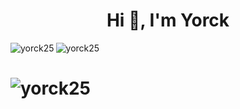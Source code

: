 <h1 align="center">Hi 👋, I'm Yorck</h1>

<p><img align="left" src="https://github-readme-stats.vercel.app/api/top-langs?username=yorck25&show_icons=true&locale=en&layout=compact" alt="yorck25" /></p>

<p>&nbsp;<img align="left" src="https://github-readme-stats.vercel.app/api?username=yorck25&show_icons=true&locale=en" alt="yorck25" /></p>

# <p><img align="center" src="https://github-readme-streak-stats.herokuapp.com/?user=yorck25&" alt="yorck25" /></p>
